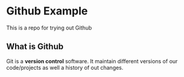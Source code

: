# Github Example 
This is a repo for trying out Github

## What is Github
Git is a **version control** software. It maintain different versions of our code/projects as well a history of out changes. 